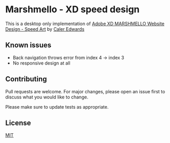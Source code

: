 # Marshmello - XD speed design

This is a desktop only implementation of [Adobe XD MARSHMELLO Website Design - Speed Art](https://www.youtube.com/watch?v=cledbID5j1o) by [Caler Edwards](https://www.youtube.com/channel/UCfzOLBT7jyHFcaTgwmnttog)

## Known issues

* Back navigation throws error from index 4 → index 3
* No responsive design at all

## Contributing
Pull requests are welcome. For major changes, please open an issue first to discuss what you would like to change.

Please make sure to update tests as appropriate.

## License
[MIT](https://choosealicense.com/licenses/mit/)
